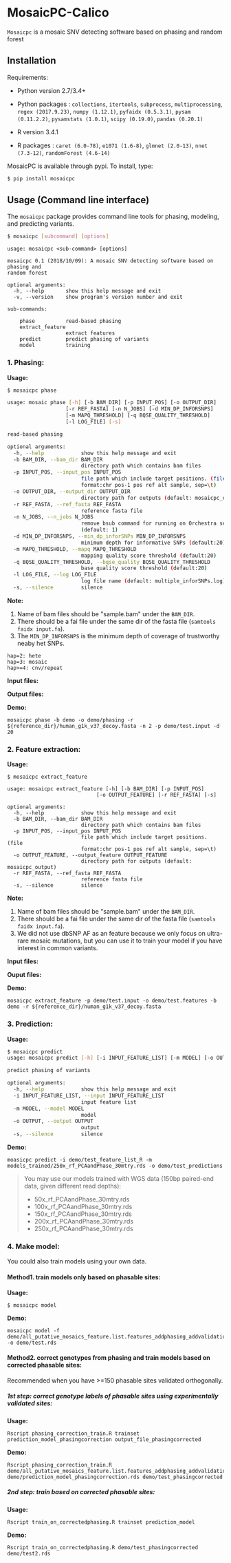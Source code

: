 # MosaicPC-Calico
`Mosaicpc` is a mosaic SNV detecting software based on phasing and random forest

## Installation

Requirements:

* Python version 2.7/3.4+
* Python packages : `collections`, `itertools`, `subprocess`, `multiprocessing`, `regex (2017.9.23)`, `numpy (1.12.1)`, `pyfaidx (0.5.3.1)`, `pysam (0.11.2.2)`, `pysamstats (1.0.1)`, `scipy (0.19.0)`, `pandas (0.20.1)`
 
* R version 3.4.1
* R packages : `caret (6.0-78)`, `e1071 (1.6-8)`, `glmnet (2.0-13)`, `nnet (7.3-12)`, `randomForest (4.6-14)`

MosaicPC is available through pypi. To install, type:

```sh
$ pip install mosaicpc
```


## Usage (Command line interface)

The `mosaicpc` package provides command line tools for phasing, modeling, and predicting variants.

```sh
$ mosaicpc [subcommand] [options]
```

```
usage: mosaicpc <sub-command> [options]

mosaicpc 0.1 (2018/10/09): A mosaic SNV detecting software based on phasing and
random forest

optional arguments:
  -h, --help       show this help message and exit
  -v, --version    show program's version number and exit

sub-commands:

    phase          read-based phasing
    extract_feature
                   extract features
    predict        predict phasing of variants
    model          training
```


### 1. Phasing:

**Usage:** 

```sh
$ mosaicpc phase 

usage: mosaic phase [-h] [-b BAM_DIR] [-p INPUT_POS] [-o OUTPUT_DIR]
                   [-r REF_FASTA] [-n N_JOBS] [-d MIN_DP_INFORSNPS]
                   [-m MAPQ_THRESHOLD] [-q BQSE_QUALITY_THRESHOLD]
                   [-l LOG_FILE] [-s]

read-based phasing

optional arguments:
  -h, --help            show this help message and exit
  -b BAM_DIR, --bam_dir BAM_DIR
                        directory path which contains bam files
  -p INPUT_POS, --input_pos INPUT_POS
                        file path which include target positions. (file
                        format:chr pos-1 pos ref alt sample, sep=\t)
  -o OUTPUT_DIR, --output_dir OUTPUT_DIR
                        directory path for outputs (default: mosaicpc_output)
  -r REF_FASTA, --ref_fasta REF_FASTA
                        reference fasta file
  -n N_JOBS, --n_jobs N_JOBS
                        remove bsub command for running on Orchestra server
                        (default: 1)
  -d MIN_DP_INFORSNPS, --min_dp_inforSNPs MIN_DP_INFORSNPS
                        minimum depth for informative SNPs (default:20)
  -m MAPQ_THRESHOLD, --mapq MAPQ_THRESHOLD
                        mapping quality score threshold (default:20)
  -q BQSE_QUALITY_THRESHOLD, --bqse_quality BQSE_QUALITY_THRESHOLD
                        base quality score threshold (default:20)
  -l LOG_FILE, --log LOG_FILE
                        log file name (default: multiple_inforSNPs.log)
  -s, --silence         silence
```


**Note:** 

1. Name of bam files should be "sample.bam" under the `BAM_DIR`. 
2. There should be a fai file under the same dir of the fasta file (`samtools faidx input.fa`). 
3. The `MIN_DP_INFORSNPS` is the minimum depth of coverage of trustworthy neaby het SNPs.

```
hap=2: hete
hap=3: mosaic
hap>=4: cnv/repeat
```

**Input files:**

**Output files:**

**Demo:**

```
mosaicpc phase -b demo -o demo/phasing -r ${reference_dir}/human_g1k_v37_decoy.fasta -n 2 -p demo/test.input -d 20
```



### 2. Feature extraction:

**Usage:** 

```
$ mosaicpc extract_feature

usage: mosaicpc extract_feature [-h] [-b BAM_DIR] [-p INPUT_POS]
                             [-o OUTPUT_FEATURE] [-r REF_FASTA] [-s]

optional arguments:
  -h, --help            show this help message and exit
  -b BAM_DIR, --bam_dir BAM_DIR
                        directory path which contains bam files
  -p INPUT_POS, --input_pos INPUT_POS
                        file path which include target positions. (file
                        format:chr pos-1 pos ref alt sample, sep=\t)
  -o OUTPUT_FEATURE, --output_feature OUTPUT_FEATURE
                        directory path for outputs (default: mosaicpc_output)
  -r REF_FASTA, --ref_fasta REF_FASTA
                        reference fasta file
  -s, --silence         silence
```

**Note:** 

1. Name of bam files should be "sample.bam" under the `BAM_DIR`. 
2. There should be a fai file under the same dir of the fasta file (`samtools faidx input.fa`). 
3. We did not use dbSNP AF as an feature because we only focus on ultra-rare mosaic mutations, but you can use it to train your model if you have interest in common variants.

**Input files:**

**Ouput files:**

**Demo:**

```
mosaicpc extract_feature -p demo/test.input -o demo/test.features -b demo -r ${reference_dir}/human_g1k_v37_decoy.fasta
```


### 3. Prediction:

**Usage:** 

```sh
$ mosaicpc predict
usage: mosaicpc predict [-h] [-i INPUT_FEATURE_LIST] [-m MODEL] [-o OUTPUT] [-s]

predict phasing of variants

optional arguments:
  -h, --help            show this help message and exit
  -i INPUT_FEATURE_LIST, --input INPUT_FEATURE_LIST
                        input feature list
  -m MODEL, --model MODEL
                        model
  -o OUTPUT, --output OUTPUT
                        output
  -s, --silence         silence
```

**Demo:**

```
moasicpc predict -i demo/test_feature_list_R -m models_trained/250x_rf_PCAandPhase_30mtry.rds -o demo/test_predictions
```


> You may use our models trained with WGS data (150bp paired-end data, given different read depths):
>
> * 50x\_rf\_PCAandPhase\_30mtry.rds
> * 100x\_rf\_PCAandPhase\_30mtry.rds
> * 150x\_rf\_PCAandPhase\_30mtry.rds
> * 200x\_rf\_PCAandPhase\_30mtry.rds
> * 250x\_rf\_PCAandPhase\_30mtry.rds

### 4. Make model:
You could also train models using your own data.

#### Method1. train models only based on phasable sites:

**Usage:** 

```
$ mosaicpc model
```

**Demo:**

```
mosaicpc model -f demo/all_putative_mosaics_feature.list.features_addphasing_addvalidation -o demo/test.rds 
```



#### Method2. correct genotypes from phasing and train models based on corrected phasable sites:

Recommended when you have >=150 phasable sites validated orthogonally.

##### 1st step: correct genotype labels of phasable sites using experimentally validated sites:

**Usage:** 

```
Rscript phasing_correction_train.R trainset prediction_model_phasingcorrection output_file_phasingcorrected
```

**Demo:**

```
Rscript phasing_correction_train.R demo/all_putative_mosaics_feature.list.features_addphasing_addvalidation demo/prediction_model_phasingcorrection.rds demo/test_phasingcorrected
```

##### 2nd step: train based on corrected phasable sites:
**Usage:** 

```
Rscript train_on_correctedphasing.R trainset prediction_model
```

**Demo:**

```
Rscript train_on_correctedphasing.R demo/test_phasingcorrected demo/test2.rds
```

